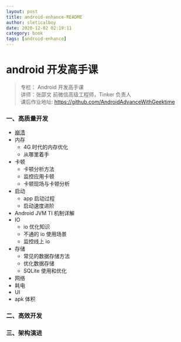 ```yaml
---
layout: post
title: android-enhance-README
author: sleticalboy
date: 2020-12-02 02:19:11
category: book
tags: [android-enhance]
---
```


# android 开发高手课
> 专栏： Android 开发高手课 <br/>
> 讲师：张邵文 前微信高级工程师，Tinker 负责人 <br/>
> 课后作业地址: https://github.com/AndroidAdvanceWithGeektime

### 一、高质量开发
- [崩溃](/posts/01-app-crash)
- 内存
  - 4G 时代的内存优化
  - 从哪里着手
- 卡顿
  - 卡顿分析方法
  - 监控应用卡顿
  - 卡顿现场与卡顿分析
- 启动
  - app 启动过程
  - 启动速度进阶
- Android JVM TI 机制详解
- IO
  - io 优化知识
  - 不通的 io 使用场景
  - 监控线上 io
- 存储
  - 常见的数据存储方法
  - 优化数据存储
  - SQLite 使用和优化
- 网络
- 耗电
- UI
- apk 体积

### 二、高效开发
### 三、架构演进
